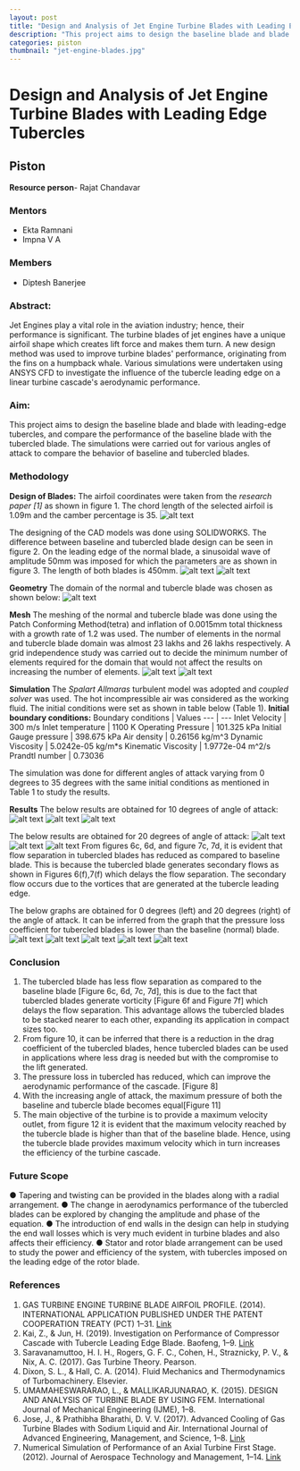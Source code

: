 ```yaml
---
layout: post
title: "Design and Analysis of Jet Engine Turbine Blades with Leading Edge Tubercles"
description: "This project aims to design the baseline blade and blade with leading-edge tubercles, and compare the performance of the baseline blade with the tubercled blade."
categories: piston
thumbnail: "jet-engine-blades.jpg"
---
```


# Design and Analysis of Jet Engine Turbine Blades with Leading Edge Tubercles

## Piston
**Resource person**- Rajat Chandavar
### Mentors
* Ekta Ramnani
* Impna V A
### Members
* Diptesh Banerjee

### Abstract:
Jet Engines play a vital role in the aviation industry; hence, their performance is significant. The turbine blades of jet engines have a unique airfoil shape which creates lift force and makes them turn. A new design method was used to improve turbine blades' performance, originating from the fins on a humpback whale. Various simulations were undertaken using ANSYS CFD to investigate the influence of the tubercle leading edge on a linear turbine cascade's aerodynamic performance.

### Aim:
This project aims to design the baseline blade and blade with leading-edge tubercles, and compare the performance of the baseline blade with the tubercled blade. The simulations were carried out for various angles of attack to compare the behavior of baseline and tubercled blades. 

### Methodology
**Design of Blades:**
The airfoil coordinates were taken from the *research paper [1]* as shown in figure 1. The chord length of the selected airfoil is 1.09m and the camber percentage is 35.
![alt text](/virtual-expo/assets/img/piston/JET_blog_1.JPG)

The designing of the CAD models was done using SOLIDWORKS. The difference between baseline and tubercled blade design can be seen in figure 2. On the leading edge of the normal blade, a sinusoidal wave of amplitude 50mm was imposed for which the parameters are as shown in figure 3. The length of both blades is 450mm.
![alt text](/virtual-expo/assets/img/piston/JET_blog_2.JPG)
![alt text](/virtual-expo/assets/img/piston/JET_blog_3.JPG)

**Geometry**
The domain of the normal and tubercle blade was chosen as shown below:
![alt text](/virtual-expo/assets/img/piston/JET_blog_4.JPG)

**Mesh**
The meshing of the normal and tubercle blade was done using the Patch Conforming Method(tetra) and inflation of 0.0015mm total thickness with a growth rate of 1.2 was used. The number of elements in the normal and tubercle blade domain was almost 23 lakhs and 26 lakhs respectively. A grid independence study was carried out to decide the minimum number of elements required for the domain that would not affect the results on increasing the number of elements.
![alt text](/virtual-expo/assets/img/piston/JET_blog_5.JPG)
![alt text](/virtual-expo/assets/img/piston/JET_blog_6.JPG)

**Simulation**
The _Spalart Allmaras_ turbulent model was adopted and _coupled solver_ was used. The hot incompressible air was considered as the working fluid. The initial conditions were set as shown in table below (Table 1). 
**Initial boundary conditions:** 
Boundary conditions | Values 
--- | --- 
Inlet Velocity |	300 m/s
Inlet temperature |	1100 K
Operating Pressure |	101.325 kPa
Initial Gauge pressure | 	398.675 kPa
Air density |	0.26156 kg/m^3
Dynamic Viscosity |	5.0242e-05 kg/m*s
Kinematic Viscosity |	1.9772e-04 m^2/s
Prandtl number |	0.73036

The simulation was done for different angles of attack varying from 0 degrees to 35 degrees with the same initial conditions as mentioned in Table 1 to study the results.

**Results**
The below results are obtained for 10 degrees of angle of attack:
![alt text](/virtual-expo/assets/img/piston/JET_blog_7.JPG)
![alt text](/virtual-expo/assets/img/piston/JET_blog_8.JPG)
![alt text](/virtual-expo/assets/img/piston/JET_blog_9.JPG)

The below results are obtained for 20 degrees of angle of attack:
![alt text](/virtual-expo/assets/img/piston/JET_blog_10.JPG)
![alt text](/virtual-expo/assets/img/piston/JET_blog_11.JPG)
![alt text](/virtual-expo/assets/img/piston/JET_blog_12.JPG)
From figures 6c, 6d, and figure 7c, 7d, it is evident that flow separation in tubercled blades has reduced as compared to baseline blade. This is because the tubercled blade generates secondary flows as shown in Figures 6(f),7(f) which delays the flow separation. The secondary flow occurs due to the vortices that are generated at the tubercle leading edge. 

The below graphs are obtained for 0 degrees (left) and 20 degrees (right) of the angle of attack. It can be inferred from the graph that the pressure loss coefficient for tubercled blades is lower than the baseline (normal) blade.
![alt text](/virtual-expo/assets/img/piston/JET_blog_13.JPG) 
![alt text](/virtual-expo/assets/img/piston/JET_blog_14.JPG)
![alt text](/virtual-expo/assets/img/piston/JET_blog_15.JPG)
![alt text](/virtual-expo/assets/img/piston/JET_blog_16.JPG)
![alt text](/virtual-expo/assets/img/piston/JET_blog_17.JPG)
### Conclusion
1.	The tubercled blade has less flow separation as compared to the baseline blade [Figure 6c, 6d, 7c, 7d], this is due to the fact that tubercled blades generate vorticity [Figure 6f and Figure 7f] which delays the flow separation. This advantage allows the tubercled blades to be stacked nearer to each other, expanding its application in compact sizes too.
2.	From figure 10, it can be inferred that there is a reduction in the drag coefficient of the tubercled blades, hence tubercled blades can be used in applications where less drag is needed but with the compromise to the lift generated.
3.	The pressure loss in tubercled has reduced, which can improve the aerodynamic performance of the cascade. [Figure 8]
4.	With the increasing angle of attack, the maximum pressure of both the baseline and tubercle blade becomes equal[Figure 11]
5.	The main objective of the turbine is to provide a maximum velocity outlet, from figure 12 it is evident that the maximum velocity reached by the tubercle blade is higher than that of the baseline blade. Hence, using the tubercle blade provides maximum velocity which in turn increases the efficiency of the turbine cascade.

### Future Scope
●	Tapering and twisting can be provided in the blades along with a radial arrangement.
●	The change in aerodynamics performance of the tubercled blades can be explored by changing the amplitude and phase of the equation.
●	The introduction of end walls in the design can help in studying the end wall losses which is very much evident in turbine blades and also affects their efficiency. 
●	Stator and rotor blade arrangement can be used to study the power and efficiency of the system, with tubercles imposed on the leading edge of the rotor blade. 

### References
1.	GAS TURBINE ENGINE TURBINE BLADE AIRFOIL PROFILE. (2014). INTERNATIONAL APPLICATION PUBLISHED UNDER THE PATENT COOPERATION TREATY (PCT) 1–31. [Link](https://patentscope.wipo.int/search/en/detail.jsf?docId=US95757316)
2.	Kai, Z., & Jun, H. (2019). Investigation on Performance of Compressor Cascade with Tubercle Leading Edge Blade. Baofeng, 1–9. [Link](https://doi.org/10.1515/tjj-2019-0023)
3.	Saravanamuttoo, H. I. H., Rogers, G. F. C., Cohen, H., Straznicky, P. V., & Nix, A. C. (2017). Gas Turbine Theory. Pearson.
4.	Dixon, S. L., & Hall, C. A. (2014). Fluid Mechanics and Thermodynamics of Turbomachinery. Elsevier.
5.	UMAMAHESWARARAO, L., & MALLIKARJUNARAO, K. (2015). DESIGN AND ANALYSIS OF TURBINE BLADE BY USING FEM. International Journal of Mechanical Engineering (IJME), 1–8. 
6.	Jose, J., & Prathibha Bharathi, D. V. V. (2017). Advanced Cooling of Gas Turbine Blades with Sodium Liquid and Air. International Journal of Advanced Engineering, Management, and Science, 1–8. [Link](https://doi.org/10.24001/ijaems.3.2.22)
7.	Numerical Simulation of Performance of an Axial Turbine First Stage. (2012). Journal of Aerospace Technology and Management, 1–14. [Link](https://doi.org/10.5028/jatm.2012.04025411)
